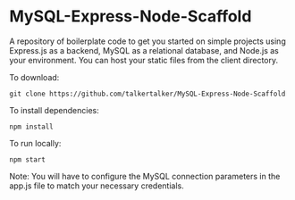 # MySQL-Express-Node-Scaffold
A repository of boilerplate code to get you started on simple projects using Express.js as a backend, MySQL as a relational database, and Node.js as your environment. You can host your static files from the client directory.

To download:

`git clone https://github.com/talkertalker/MySQL-Express-Node-Scaffold`

To install dependencies:

`npm install`

To run locally:

`npm start`


Note: You will have to configure the MySQL connection parameters in the app.js file to match your necessary credentials.

